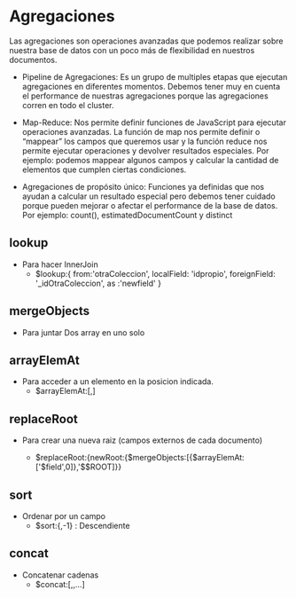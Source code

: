 # Agregaciones 

Las agregaciones son operaciones avanzadas que podemos realizar sobre nuestra base de datos con un poco más de flexibilidad en nuestros documentos.

- Pipeline de Agregaciones: Es un grupo de multiples etapas que ejecutan agregaciones en diferentes momentos. Debemos tener muy en cuenta el performance de nuestras agregaciones porque las agregaciones corren en todo el cluster.

- Map-Reduce: Nos permite definir funciones de JavaScript para ejecutar operaciones avanzadas. La función de map nos permite definir o “mappear” los campos que queremos usar y la función reduce nos permite ejecutar operaciones y devolver resultados especiales. Por ejemplo: podemos mappear algunos campos y calcular la cantidad de elementos que cumplen ciertas condiciones.

- Agregaciones de propósito único: Funciones ya definidas que nos ayudan a calcular un resultado especial pero debemos tener cuidado porque pueden mejorar o afectar el performance de la base de datos. Por ejemplo: count(), estimatedDocumentCount y distinct

## lookup

- Para hacer InnerJoin
    * $lookup:{
        from:'otraColeccion',
        localField: 'idpropio',
        foreignField: '_idOtraColeccion',
        as :'newfield'
    }

## mergeObjects
- Para juntar Dos array en uno solo

## arrayElemAt
- Para acceder a un elemento en la posicion indicada.
    * $arrayElemAt:[<field>,<pos>]

## replaceRoot

- Para crear una nueva raiz (campos externos de cada documento)

    * $replaceRoot:{newRoot:{$mergeObjects:[{$arrayElemAt:['$field',0]},'$$ROOT]}}

## sort
- Ordenar por un campo
    * $sort:{<field>,-1} : Descendiente

## concat
- Concatenar cadenas
    * $concat:[<field>,<field>,...]

